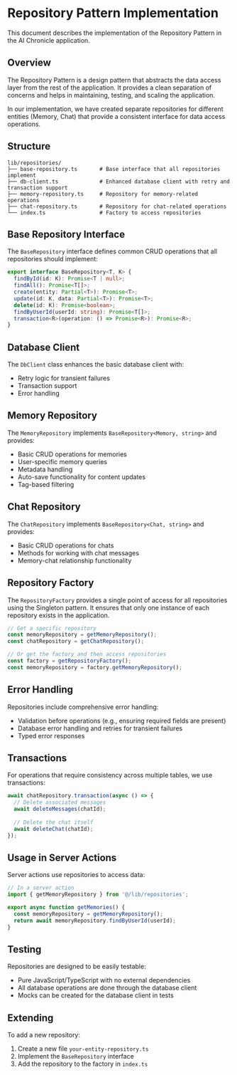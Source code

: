 # Repository Pattern Implementation

This document describes the implementation of the Repository Pattern in the AI Chronicle application.

## Overview

The Repository Pattern is a design pattern that abstracts the data access layer from the rest of the application. It provides a clean separation of concerns and helps in maintaining, testing, and scaling the application.

In our implementation, we have created separate repositories for different entities (Memory, Chat) that provide a consistent interface for data access operations.

## Structure

```
lib/repositories/
├── base-repository.ts       # Base interface that all repositories implement
├── db-client.ts             # Enhanced database client with retry and transaction support
├── memory-repository.ts     # Repository for memory-related operations
├── chat-repository.ts       # Repository for chat-related operations
└── index.ts                 # Factory to access repositories
```

## Base Repository Interface

The `BaseRepository` interface defines common CRUD operations that all repositories should implement:

```typescript
export interface BaseRepository<T, K> {
  findById(id: K): Promise<T | null>;
  findAll(): Promise<T[]>;
  create(entity: Partial<T>): Promise<T>;
  update(id: K, data: Partial<T>): Promise<T>;
  delete(id: K): Promise<boolean>;
  findByUserId(userId: string): Promise<T[]>;
  transaction<R>(operation: () => Promise<R>): Promise<R>;
}
```

## Database Client

The `DbClient` class enhances the basic database client with:

- Retry logic for transient failures
- Transaction support
- Error handling

## Memory Repository

The `MemoryRepository` implements `BaseRepository<Memory, string>` and provides:

- Basic CRUD operations for memories
- User-specific memory queries
- Metadata handling
- Auto-save functionality for content updates
- Tag-based filtering

## Chat Repository

The `ChatRepository` implements `BaseRepository<Chat, string>` and provides:

- Basic CRUD operations for chats
- Methods for working with chat messages
- Memory-chat relationship functionality

## Repository Factory

The `RepositoryFactory` provides a single point of access for all repositories using the Singleton pattern. It ensures that only one instance of each repository exists in the application.

```typescript
// Get a specific repository
const memoryRepository = getMemoryRepository();
const chatRepository = getChatRepository();

// Or get the factory and then access repositories
const factory = getRepositoryFactory();
const memoryRepository = factory.getMemoryRepository();
```

## Error Handling

Repositories include comprehensive error handling:

- Validation before operations (e.g., ensuring required fields are present)
- Database error handling and retries for transient failures
- Typed error responses

## Transactions

For operations that require consistency across multiple tables, we use transactions:

```typescript
await chatRepository.transaction(async () => {
  // Delete associated messages
  await deleteMessages(chatId);
  
  // Delete the chat itself
  await deleteChat(chatId);
});
```

## Usage in Server Actions

Server actions use repositories to access data:

```typescript
// In a server action
import { getMemoryRepository } from '@/lib/repositories';

export async function getMemories() {
  const memoryRepository = getMemoryRepository();
  return await memoryRepository.findByUserId(userId);
}
```

## Testing

Repositories are designed to be easily testable:

- Pure JavaScript/TypeScript with no external dependencies
- All database operations are done through the database client
- Mocks can be created for the database client in tests

## Extending

To add a new repository:

1. Create a new file `your-entity-repository.ts`
2. Implement the `BaseRepository` interface
3. Add the repository to the factory in `index.ts` 
